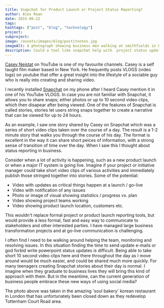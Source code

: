 ```yaml
---
title: Snapchat for Product Launch or Project Status Reporting?
author: Alex Roan
date: 2015-06-22
tags: 
hashtags: ["post", "blog", "technology"]
project: 
subproject:
image: /assets/images/blog/postitnotes.jpg
imageAlt: A photograph showing business men walking at smithfields in London
description: Could a tool like snapchat help with  project status updates?
---
```


[Casey Neistat](https://www.youtube.com/user/caseyneistat) on YouTube is one of my favourite channels. Casey is a self taught film maker based in New York. He frequently posts VLOGS (video logs) on youtube that offer a great insight into the lifestyle of a sociable guy who is really into creating and sharing video.

I recently installed [Snapchat](https://support.snapchat.com/) on my phone after I heard Casey mention it in one of his YouTube VLOGS. In case you are not familiar with Snapchat, it allows you to share snaps; either photos or up to 10 second video clips, which then disapear after being viewed. One of the features of Snapchat is called stories, stories let users string snaps together to create a narrative that can be viewed for up to 24 hours.

As an example, I saw one story shared by Casey on Snapchat which was a series of short video clips taken over the course of a day. The result is a 1-2 minute story that walks you through the course of his day. The format is excellent in the way it can share short peices of information, with a strong sense of transition of time over the day. When I saw this I thought about status reporting in business.

Consider when a lot of activity is happening, such as a new product launch or when a major IT system is going live. Imagine if your project or initiative manager could take short video clips of various activities and immediately publish those stringed together into stories. Some of the potential:

- Video with updates as critical things happen at a launch / go-live
- Video with notification of any issues
- Photo or image of visual showing statistics / progress vs. plan
- Video showing project teams working
- Video showing product launch location, customers etc.

This wouldn't replace formal project or product launch reporting tools, but would provide a less formal, fast and easy way to communicate to stakeholders and other interested parties. I have managed large business transformation projects and at go-live communication is challenging.

I often find I need to be walking around helping the team, monitoring and resolving issues. In this situation finding the time to  send update e-mails or god forbid write powerpoint status updates is difficult. Being able to take short 10 second video clips here and there throughout the day as I move around would be much easier, and could be shared much more quickly. For many teenagers creating Snapchat stories about their day is normal. I imagine when they graduate to business lives they will bring this kind of approach with them. But in the meantime, can the current generation of business people embrace these new ways of using social media?

The photo above was taken in the amazing 'soul bakery' korean restaurant in London that has unfortunately been closed down as they redevelop Tottenham Court Road area.
